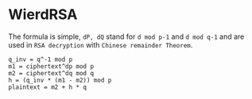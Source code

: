 # WierdRSA

The formula is simple, `dP, dQ` stand for `d mod p-1` and `d mod q-1` and are used in `RSA decryption` with `Chinese remainder Theorem`.

```
q_inv = q^-1 mod p
m1 = ciphertext^dp mod p 
m2 = ciphertext^dq mod q
h = (q_inv * (m1 - m2)) mod p
plaintext = m2 + h * q 
```